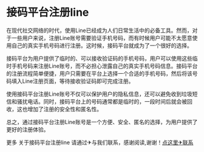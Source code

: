 # 接码平台注册line

在现代社交网络的时代，使用Line已经成为人们日常生活中的必备工具。然而，对于一些用户来说，注册Line账号需要验证手机号码，而有时候用户可能不太愿意使用自己的真实手机号码进行注册。这时候，接码平台就成为了一个很好的选择。

接码平台为用户提供了临时的、可以接收验证码的手机号码，用户可以使用这些临时手机号码来注册Line账号，而不必担心泄露自己的真实手机号码信息。接码平台的注册流程简单便捷，用户只需要在平台上选择一个合适的手机号码，然后将该号码填入Line注册页面，等待接收验证码即可完成注册。

使用接码平台注册Line账号不仅可以保护用户的隐私信息，还可以避免收到垃圾短信和骚扰电话。同时，接码平台上的号码通常都是临时的，一段时间后就会被回收，这也增加了注册的安全性和匿名性。

总之，通过接码平台注册Line账号是一个方便、安全、匿名的选择，为用户提供了更好的注册体验。

更多 关于接码平台注册line 请通过✈与我们联系，感谢阅读,谢谢！[点这里✈联系](https://www.k02.cc)